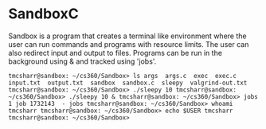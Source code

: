 # SandboxC
Sandbox is a program that creates a terminal like environment where the user can run commands and programs with resource limits. The user can also redirect input and output to files. Programs can be run in the background using & and tracked using 'jobs'.


`tmcsharr@sandbox: ~/cs360/Sandbox> ls
args  args.c  exec  exec.c  input.txt  output.txt  sandbox  sandbox.c  sleepy  valgrind-out.txt
tmcsharr@sandbox: ~/cs360/Sandbox> ./sleepy 10
tmcsharr@sandbox: ~/cs360/Sandbox> ./sleepy 10 &
tmcsharr@sandbox: ~/cs360/Sandbox> jobs
1 job
   1732143  - jobs
tmcsharr@sandbox: ~/cs360/Sandbox> whoami
tmcsharr
tmcsharr@sandbox: ~/cs360/Sandbox> echo $USER
tmcsharr
tmcsharr@sandbox: ~/cs360/Sandbox> 
`
